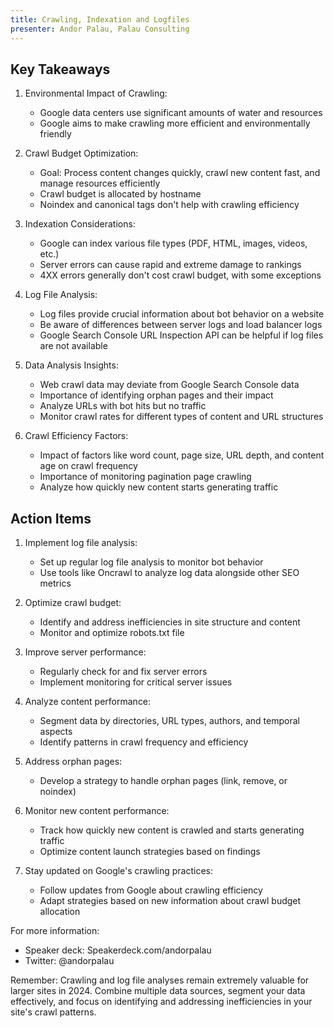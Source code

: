 ```yaml
---
title: Crawling, Indexation and Logfiles
presenter: Andor Palau, Palau Consulting
---
```

## Key Takeaways

1. Environmental Impact of Crawling:
   - Google data centers use significant amounts of water and resources
   - Google aims to make crawling more efficient and environmentally friendly

2. Crawl Budget Optimization:
   - Goal: Process content changes quickly, crawl new content fast, and manage resources efficiently
   - Crawl budget is allocated by hostname
   - Noindex and canonical tags don't help with crawling efficiency

3. Indexation Considerations:
   - Google can index various file types (PDF, HTML, images, videos, etc.)
   - Server errors can cause rapid and extreme damage to rankings
   - 4XX errors generally don't cost crawl budget, with some exceptions

4. Log File Analysis:
   - Log files provide crucial information about bot behavior on a website
   - Be aware of differences between server logs and load balancer logs
   - Google Search Console URL Inspection API can be helpful if log files are not available

5. Data Analysis Insights:
   - Web crawl data may deviate from Google Search Console data
   - Importance of identifying orphan pages and their impact
   - Analyze URLs with bot hits but no traffic
   - Monitor crawl rates for different types of content and URL structures

6. Crawl Efficiency Factors:
   - Impact of factors like word count, page size, URL depth, and content age on crawl frequency
   - Importance of monitoring pagination page crawling
   - Analyze how quickly new content starts generating traffic

## Action Items

1. Implement log file analysis:
   - Set up regular log file analysis to monitor bot behavior
   - Use tools like Oncrawl to analyze log data alongside other SEO metrics

2. Optimize crawl budget:
   - Identify and address inefficiencies in site structure and content
   - Monitor and optimize robots.txt file

3. Improve server performance:
   - Regularly check for and fix server errors
   - Implement monitoring for critical server issues

4. Analyze content performance:
   - Segment data by directories, URL types, authors, and temporal aspects
   - Identify patterns in crawl frequency and efficiency

5. Address orphan pages:
   - Develop a strategy to handle orphan pages (link, remove, or noindex)

6. Monitor new content performance:
   - Track how quickly new content is crawled and starts generating traffic
   - Optimize content launch strategies based on findings

7. Stay updated on Google's crawling practices:
   - Follow updates from Google about crawling efficiency
   - Adapt strategies based on new information about crawl budget allocation

For more information:
- Speaker deck: Speakerdeck.com/andorpalau
- Twitter: @andorpalau

Remember: Crawling and log file analyses remain extremely valuable for larger sites in 2024. Combine multiple data sources, segment your data effectively, and focus on identifying and addressing inefficiencies in your site's crawl patterns.
